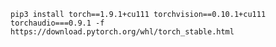 

`pip3 install torch==1.9.1+cu111 torchvision==0.10.1+cu111 torchaudio===0.9.1 -f https://download.pytorch.org/whl/torch_stable.html`